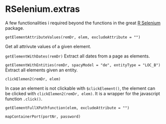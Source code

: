 # RSelenium.extras

A few functionalities i required beyond the functions in the great [R Selenium]("https://github.com/ropensci/RSelenium") package.


`getElementAttributeValues(remDr, elem, excludeAttribute = "")`

Get all attrivute values of a given element.

`getElementWithDates(remDr)`
Extract all dates from a page as elements.

`getElementWithEntities(remDr, spacyModel = "de", entityType = "LOC_B")`
Extract all elements given an entity.

`clickElemen2(remDr, elem)`

In case an element is not clickable with `$clickElement()`, the element can be clicked with `clickElemen2(remDr, elem)`. It is a wrapper for the javascript function `.click()`.

`getElementFullXPathfunction(elem, excludeAttribute = "")`

`mapContainerPort(portNr, password)`
